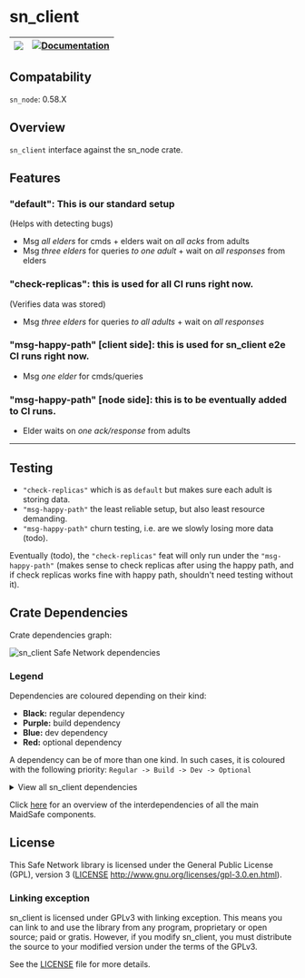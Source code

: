 # sn_client

| [![](https://img.shields.io/crates/v/sn_client)](https://crates.io/crates/sn_client) | [![Documentation](https://docs.rs/sn_client/badge.svg)](https://docs.rs/sn_client) |
|:----------:|:----------:|

## Compatability

`sn_node`: 0.58.X

## Overview

`sn_client` interface against the sn_node crate.

## Features

### "default": This is our standard setup
(Helps with detecting bugs)
- Msg _all elders_ for cmds + elders wait on _all acks_ from adults
- Msg _three elders_ for queries _to one adult_ + wait on _all responses_ from elders

### "check-replicas": this is used for all CI runs right now.
(Verifies data was stored)
- Msg _three elders_ for queries _to all adults_ + wait on _all responses_

### "msg-happy-path" [client side]: this is used for sn_client e2e CI runs right now.
- Msg _one elder_ for cmds/queries

### "msg-happy-path" [node side]: this is to be eventually added to CI runs.
- Elder waits on _one ack/response_ from adults

----

## Testing

- `"check-replicas"` which is as `default` but makes sure each adult is storing data.
- `"msg-happy-path"` the least reliable setup, but also least resource demanding.
- `"msg-happy-path"` churn testing, i.e. are we slowly losing more data (todo).

Eventually (todo), the `"check-replicas"` feat will only run under the `"msg-happy-path"` (makes sense to check replicas after using the happy path, and if check replicas works fine with happy path, shouldn't need testing without it).


## Crate Dependencies
Crate dependencies graph:

![sn_client Safe Network dependencies](https://github.com/maidsafe/sn_client/blob/png_generator/sn_client-sn-dependencies.png)


### Legend
Dependencies are coloured depending on their kind:
* **Black:** regular dependency
* **Purple:** build dependency
* **Blue:** dev dependency
* **Red:** optional dependency

A dependency can be of more than one kind. In such cases, it is coloured with the following priority:
`Regular -> Build -> Dev -> Optional`

<details>
<summary> View all sn_client dependencies</summary>
<p>

![sn_client all dependencies](https://github.com/maidsafe/sn_client/blob/png_generator/sn_client-all-dependencies.png)

</p>
</details>

Click [here](https://maidsafe.github.io/interdependency-svg-generator/) for an overview of the interdependencies of all the main MaidSafe components.

## License

This Safe Network library is licensed under the General Public License (GPL), version 3 ([LICENSE](LICENSE) http://www.gnu.org/licenses/gpl-3.0.en.html).

### Linking exception

sn_client is licensed under GPLv3 with linking exception. This means you can link to and use the library from any program, proprietary or open source; paid or gratis. However, if you modify sn_client, you must distribute the source to your modified version under the terms of the GPLv3.

See the [LICENSE](LICENSE) file for more details.
